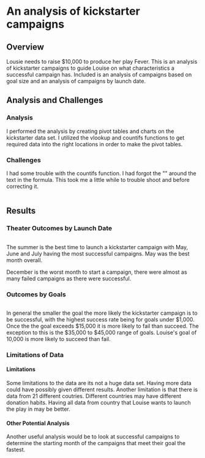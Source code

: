 # An analysis of kickstarter campaigns

## Overview
Lousie needs to raise $10,000 to produce her play Fever. This is an analysis of kickstarter campaigns to guide Louise on what characteristics a successful campaign has. Included is an analysis of campaigns based on goal size and an analysis of campaigns by launch date.

## Analysis and Challenges

### Analysis

I performed the analysis by creating pivot tables and charts on the kickstarter data set. I utilized the vlookup and countifs functions to get required data into the right locations in order to make the pivot tables.

### Challenges

I had some trouble with the countifs function. I had forgot the "" around the text in the formula. This took me a little while to trouble shoot and before correcting it.

![]()

## Results

### Theater Outcomes by Launch Date

![]()

The summer is the best time to launch a kickstarter campaign with May, June and July having the most successful campaigns. May was the best month overall.

December is the worst month to start a campaign, there were almost as many failed campaigns as there were successful.

### Outcomes by Goals

![]()

In general the smaller the goal the more likely the kickstarter campaign is to be successful, with the highest success rate being for goals under $1,000. Once the the goal exceeds $15,000 it is more likely to fail than succeed. The exception to this is the $35,000 to $45,000 range of goals. Louise's goal of 10,000 is more likely to succeed than fail.

### Limitations of Data

#### Limitations
Some limitations to the data are its not a huge data set. Having more data could have possibly given different results. Another limitation is that there is data from 21 different coutries. Different countries may have different donation habits. Having all data from country that Louise wants to launch the play in may be better.

#### Other Potential Analysis
Another useful analysis would be to look at successful campaigns to determine the starting month of the campaigns that meet their goal the fastest. 
